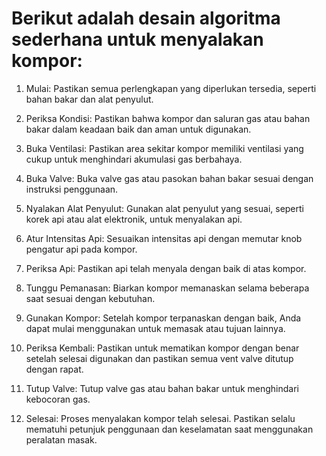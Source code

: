 # Berikut adalah desain algoritma sederhana untuk menyalakan kompor:

1. Mulai: Pastikan semua perlengkapan yang diperlukan tersedia, seperti bahan bakar dan alat penyulut.

2. Periksa Kondisi: Pastikan bahwa kompor dan saluran gas atau bahan bakar dalam keadaan baik dan aman untuk digunakan.

3. Buka Ventilasi: Pastikan area sekitar kompor memiliki ventilasi yang cukup untuk menghindari akumulasi gas berbahaya.

4. Buka Valve: Buka valve gas atau pasokan bahan bakar sesuai dengan instruksi penggunaan.

5. Nyalakan Alat Penyulut: Gunakan alat penyulut yang sesuai, seperti korek api atau alat elektronik, untuk menyalakan api.

6. Atur Intensitas Api: Sesuaikan intensitas api dengan memutar knob pengatur api pada kompor.

7. Periksa Api: Pastikan api telah menyala dengan baik di atas kompor.

8. Tunggu Pemanasan: Biarkan kompor memanaskan selama beberapa saat sesuai dengan kebutuhan.

9. Gunakan Kompor: Setelah kompor terpanaskan dengan baik, Anda dapat mulai menggunakan untuk memasak atau tujuan lainnya.

10. Periksa Kembali: Pastikan untuk mematikan kompor dengan benar setelah selesai digunakan dan pastikan semua vent valve ditutup dengan rapat.

11. Tutup Valve: Tutup valve gas atau bahan bakar untuk menghindari kebocoran gas.

12. Selesai: Proses menyalakan kompor telah selesai. Pastikan selalu mematuhi petunjuk penggunaan dan keselamatan saat menggunakan peralatan masak.

